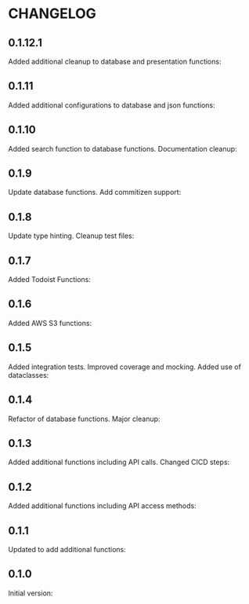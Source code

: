 
# CHANGELOG

## 0.1.12.1

Added additional cleanup to database and presentation functions:

## 0.1.11

Added additional configurations to database and json functions:

## 0.1.10

Added search function to database functions.  Documentation cleanup:

## 0.1.9

Update database functions.  Add commitizen support:

## 0.1.8

Update type hinting. Cleanup test files:

## 0.1.7

Added Todoist Functions:

## 0.1.6

Added AWS S3 functions:

## 0.1.5

Added integration tests.  Improved coverage and mocking.  Added use of dataclasses:

## 0.1.4

Refactor of database functions. Major cleanup:

## 0.1.3

Added additional functions including API calls.  Changed CICD steps:

## 0.1.2

Added additional functions including API access methods:

## 0.1.1

Updated to add additional functions:

## 0.1.0

Initial version:
